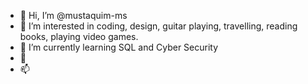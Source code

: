 - 👋 Hi, I’m @mustaquim-ms
- 👀 I’m interested in coding, design, guitar playing, travelling, reading books, playing video games.
- 🌱 I’m currently learning SQL and Cyber Security
- 💞️ 
- 📫 

<!---
mustaquim-ms/mustaquim-ms is a ✨ special ✨ repository because its `README.md` (this file) appears on your GitHub profile.
You can click the Preview link to take a look at your changes.
--->
